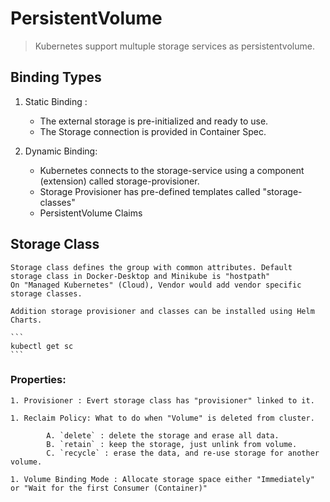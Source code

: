 # PersistentVolume

> Kubernetes support multuple storage services as persistentvolume.

## Binding Types

1. Static Binding :

	- The external storage is pre-initialized and ready to use.
	- The Storage connection is provided in Container Spec.

2. Dynamic Binding:

	- Kubernetes connects to the storage-service using a component (extension) called
		storage-provisioner.
	- Storage Provisioner has pre-defined templates called "storage-classes"
	- PersistentVolume Claims


## Storage Class

	Storage class defines the group with common attributes. Default storage class in Docker-Desktop and Minikube is "hostpath"
	On "Managed Kubernetes" (Cloud), Vendor would add vendor specific storage classes.

	Addition storage provisioner and classes can be installed using Helm Charts.

	```
	kubectl get sc
	```

### Properties:

	1. Provisioner : Evert storage class has "provisioner" linked to it.
	
	1. Reclaim Policy: What to do when "Volume" is deleted from cluster.

			A. `delete` : delete the storage and erase all data.
			B. `retain` : keep the storage, just unlink from volume.
			C. `recycle` : erase the data, and re-use storage for another volume.

	1. Volume Binding Mode : Allocate storage space either "Immediately" or "Wait for the first Consumer (Container)"
			



